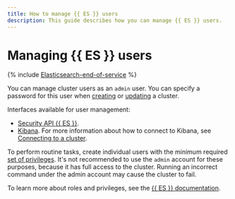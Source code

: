 ```yaml
---
title: How to manage {{ ES }} users
description: This guide describes how you can manage {{ ES }} users.
---
```


# Managing {{ ES }} users

{% include [Elasticsearch-end-of-service](../../_includes/mdb/mes/note-end-of-service.md) %}

You can manage cluster users as an `admin` user. You can specify a password for this user when [creating](cluster-create.md#create-cluster) or [updating](cluster-update.md#change-admin-password) a cluster.

Interfaces available for user management:
- [Security API {{ ES }}](https://www.elastic.co/guide/en/elasticsearch/reference/current/security-api.html#security-user-apis).
- [Kibana](https://www.elastic.co/guide/en/kibana/current/xpack-security.html#_users_2). For more information about how to connect to Kibana, see [Connecting to a cluster](cluster-connect.md).

To perform routine tasks, create individual users with the minimum required [set of privileges](https://www.elastic.co/guide/en/elasticsearch/reference/current/security-privileges.html). It's not recommended to use the `admin` account for these purposes, because it has full access to the cluster. Running an incorrect command under the admin account may cause the cluster to fail.

To learn more about roles and privileges, see the [{{ ES }} documentation](https://www.elastic.co/guide/en/elasticsearch/reference/current/authorization.html).

